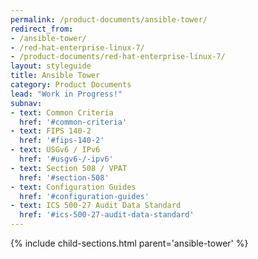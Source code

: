 ```yaml
---
permalink: /product-documents/ansible-tower/
redirect_from:
- /ansible-tower/
- /red-hat-enterprise-linux-7/
- /product-documents/red-hat-enterprise-linux-7/
layout: styleguide
title: Ansible Tower
category: Product Documents
lead: "Work in Progress!"
subnav:
- text: Common Criteria
  href: '#common-criteria'
- text: FIPS 140-2
  href: '#fips-140-2'
- text: USGv6 / IPv6
  href: '#usgv6-/-ipv6'
- text: Section 508 / VPAT
  href: '#section-508'
- text: Configuration Guides
  href: '#configuration-guides'
- text: ICS 500-27 Audit Data Standard
  href: '#ics-500-27-audit-data-standard'
---
```


{% include child-sections.html parent='ansible-tower' %}
